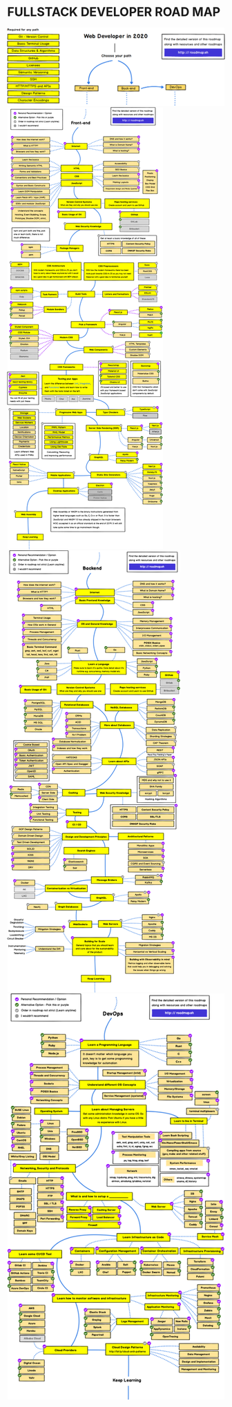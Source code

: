 # FULLSTACK DEVELOPER ROAD MAP

![Intro Roadmap](roadmap/intro.png "Intro")
![Frontend Roadmap](roadmap/frontend.png "Frontend")
![Backend Roadmap](roadmap/backend.png "Backend")
![Devops Roadmap](roadmap/devops.png "Devops")
